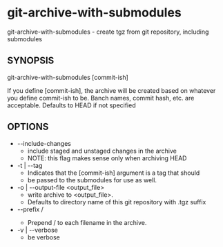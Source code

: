 # git-archive-with-submodules

git-archive-with-submodules - create tgz from git repository, including submodules

## SYNOPSIS
git-archive-with-submodules [commit-ish]

If you define [commit-ish], the archive will be created based on whatever you define commit-ish to be.
Banch names, commit hash, etc. are acceptable.
Defaults to HEAD if not specified

## OPTIONS  
- --include-changes
	- include staged and unstaged changes in the archive
	- NOTE: this flag makes sense only when archiving HEAD
- -t | --tag
	- Indicates that the [commit-ish] argument is a tag that should
    - be passed to the submodules for use as well.
- -o | --output-file <output_file>
	- write archive to <output_file>.
	- Defaults to directory name of this git repository with .tgz suffix
- --prefix <prefix>/
	- Prepend <prefix>/ to each filename in the archive.
- -v | --verbose
	- be verbose
